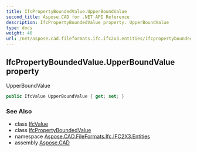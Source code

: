 ```yaml
---
title: IfcPropertyBoundedValue.UpperBoundValue
second_title: Aspose.CAD for .NET API Reference
description: IfcPropertyBoundedValue property. UpperBoundValue
type: docs
weight: 40
url: /net/aspose.cad.fileformats.ifc.ifc2x3.entities/ifcpropertyboundedvalue/upperboundvalue/
---
```

## IfcPropertyBoundedValue.UpperBoundValue property

UpperBoundValue

```csharp
public IfcValue UpperBoundValue { get; set; }
```

### See Also

* class [IfcValue](../../../aspose.cad.fileformats.ifc.ifc2x3.types/ifcvalue/)
* class [IfcPropertyBoundedValue](../)
* namespace [Aspose.CAD.FileFormats.Ifc.IFC2X3.Entities](../../ifcpropertyboundedvalue/)
* assembly [Aspose.CAD](../../../)


